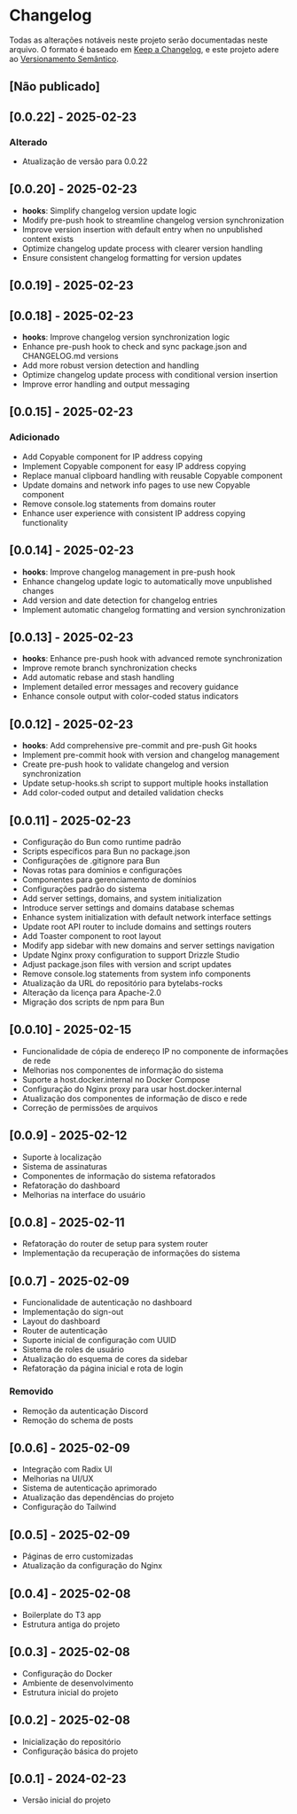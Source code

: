 # Changelog

Todas as alterações notáveis neste projeto serão documentadas neste arquivo.
O formato é baseado em [Keep a Changelog](https://keepachangelog.com/pt-BR/1.0.0/),
e este projeto adere ao [Versionamento Semântico](https://semver.org/lang/pt-BR/).
## [Não publicado]
## [0.0.22] - 2025-02-23
### Alterado
- Atualização de versão para 0.0.22
## [0.0.20] - 2025-02-23
- **hooks**: Simplify changelog version update logic
- Modify pre-push hook to streamline changelog version synchronization
- Improve version insertion with default entry when no unpublished content exists
- Optimize changelog update process with clearer version handling
- Ensure consistent changelog formatting for version updates
## [0.0.19] - 2025-02-23
## [0.0.18] - 2025-02-23
- **hooks**: Improve changelog version synchronization logic
- Enhance pre-push hook to check and sync package.json and CHANGELOG.md versions
- Add more robust version detection and handling
- Optimize changelog update process with conditional version insertion
- Improve error handling and output messaging
## [0.0.15] - 2025-02-23
### Adicionado
- Add Copyable component for IP address copying
- Implement Copyable component for easy IP address copying
- Replace manual clipboard handling with reusable Copyable component
- Update domains and network info pages to use new Copyable component
- Remove console.log statements from domains router
- Enhance user experience with consistent IP address copying functionality
## [0.0.14] - 2025-02-23
- **hooks**: Improve changelog management in pre-push hook
- Enhance changelog update logic to automatically move unpublished changes
- Add version and date detection for changelog entries
- Implement automatic changelog formatting and version synchronization
## [0.0.13] - 2025-02-23
- **hooks**: Enhance pre-push hook with advanced remote synchronization
- Improve remote branch synchronization checks
- Add automatic rebase and stash handling
- Implement detailed error messages and recovery guidance
- Enhance console output with color-coded status indicators
## [0.0.12] - 2025-02-23
- **hooks**: Add comprehensive pre-commit and pre-push Git hooks
- Implement pre-commit hook with version and changelog management
- Create pre-push hook to validate changelog and version synchronization
- Update setup-hooks.sh script to support multiple hooks installation
- Add color-coded output and detailed validation checks
## [0.0.11] - 2025-02-23
- Configuração do Bun como runtime padrão
- Scripts específicos para Bun no package.json
- Configurações de .gitignore para Bun
- Novas rotas para domínios e configurações
- Componentes para gerenciamento de domínios
- Configurações padrão do sistema
- Add server settings, domains, and system initialization
- Introduce server settings and domains database schemas
- Enhance system initialization with default network interface settings
- Update root API router to include domains and settings routers
- Add Toaster component to root layout
- Modify app sidebar with new domains and server settings navigation
- Update Nginx proxy configuration to support Drizzle Studio
- Adjust package.json files with version and script updates
- Remove console.log statements from system info components
- Atualização da URL do repositório para bytelabs-rocks
- Alteração da licença para Apache-2.0
- Migração dos scripts de npm para Bun
## [0.0.10] - 2025-02-15
- Funcionalidade de cópia de endereço IP no componente de informações de rede
- Melhorias nos componentes de informação do sistema
- Suporte a host.docker.internal no Docker Compose
- Configuração do Nginx proxy para usar host.docker.internal
- Atualização dos componentes de informação de disco e rede
- Correção de permissões de arquivos
## [0.0.9] - 2025-02-12
- Suporte à localização
- Sistema de assinaturas
- Componentes de informação do sistema refatorados
- Refatoração do dashboard
- Melhorias na interface do usuário
## [0.0.8] - 2025-02-11
- Refatoração do router de setup para system router
- Implementação da recuperação de informações do sistema
## [0.0.7] - 2025-02-09
- Funcionalidade de autenticação no dashboard
- Implementação do sign-out
- Layout do dashboard
- Router de autenticação
- Suporte inicial de configuração com UUID
- Sistema de roles de usuário
- Atualização do esquema de cores da sidebar
- Refatoração da página inicial e rota de login
### Removido
- Remoção da autenticação Discord
- Remoção do schema de posts
## [0.0.6] - 2025-02-09
- Integração com Radix UI
- Melhorias na UI/UX
- Sistema de autenticação aprimorado
- Atualização das dependências do projeto
- Configuração do Tailwind
## [0.0.5] - 2025-02-09
- Páginas de erro customizadas
- Atualização da configuração do Nginx
## [0.0.4] - 2025-02-08
- Boilerplate do T3 app
- Estrutura antiga do projeto
## [0.0.3] - 2025-02-08
- Configuração do Docker
- Ambiente de desenvolvimento
- Estrutura inicial do projeto
## [0.0.2] - 2025-02-08
- Inicialização do repositório
- Configuração básica do projeto
## [0.0.1] - 2024-02-23
- Versão inicial do projeto 
